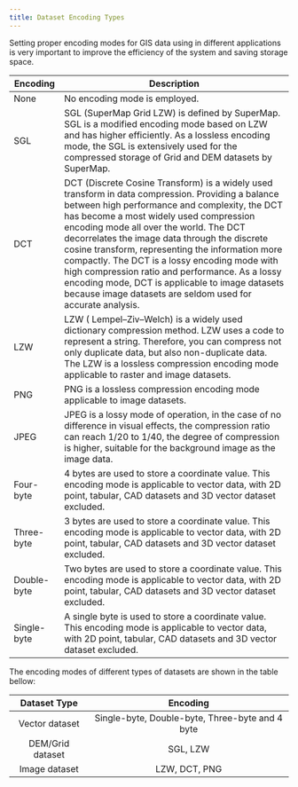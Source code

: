 ```yaml
---
title: Dataset Encoding Types 
---
```

  
Setting proper encoding modes for GIS data using in different applications is very important to improve the efficiency of the system and saving storage space. 
  
Encoding|Description  
-|-
None|No encoding mode is employed.   
SGL|SGL (SuperMap Grid LZW) is defined by SuperMap. SGL is a modified encoding mode based on LZW and has higher efficiently. As a lossless encoding mode, the SGL is extensively used for the compressed storage of Grid and DEM datasets by SuperMap.
DCT|DCT (Discrete Cosine Transform) is a widely used transform in data compression. Providing a balance between high performance and complexity, the DCT has become a most widely used compression encoding mode all over the world. The DCT decorrelates the image data through the discrete cosine transform, representing the information more compactly.  The DCT is a lossy encoding mode with high compression ratio and performance. As a lossy encoding mode, DCT is applicable to image datasets because image datasets are seldom used for accurate analysis.
LZW|LZW ( Lempel&ndash;Ziv&ndash;Welch) is a widely used dictionary compression method. LZW uses a code to represent a string. Therefore, you can compress not only duplicate data, but also non-duplicate data. The LZW is a lossless compression encoding mode applicable to raster and image datasets.
PNG|PNG is a lossless compression encoding mode applicable to image datasets.
JPEG|JPEG is a lossy mode of operation, in the case of no difference in visual effects, the compression ratio can reach 1/20 to 1/40, the degree of compression is higher, suitable for the background image as the image data.
Four-byte|4 bytes are used to store a coordinate value.  This encoding mode is applicable to vector data, with 2D point, tabular, CAD datasets and 3D vector dataset excluded.
Three-byte|3 bytes are used to store a coordinate value.  This encoding mode is applicable to vector data, with 2D point, tabular, CAD datasets and 3D vector dataset excluded.  
Double-byte|Two bytes are used to store a coordinate value.  This encoding mode is applicable to vector data, with 2D point, tabular, CAD datasets and 3D vector dataset excluded.  
Single-byte|A single byte is used to store a coordinate value.  This encoding mode is applicable to vector data, with 2D point, tabular, CAD datasets and 3D vector dataset excluded.  

The encoding modes of different types of datasets are shown in the table bellow:

Dataset Type|Encoding  
:-:|:-:
Vector dataset|Single-byte, Double-byte, Three-byte and 4 byte
DEM/Grid dataset|SGL, LZW
Image dataset|LZW, DCT, PNG




    
